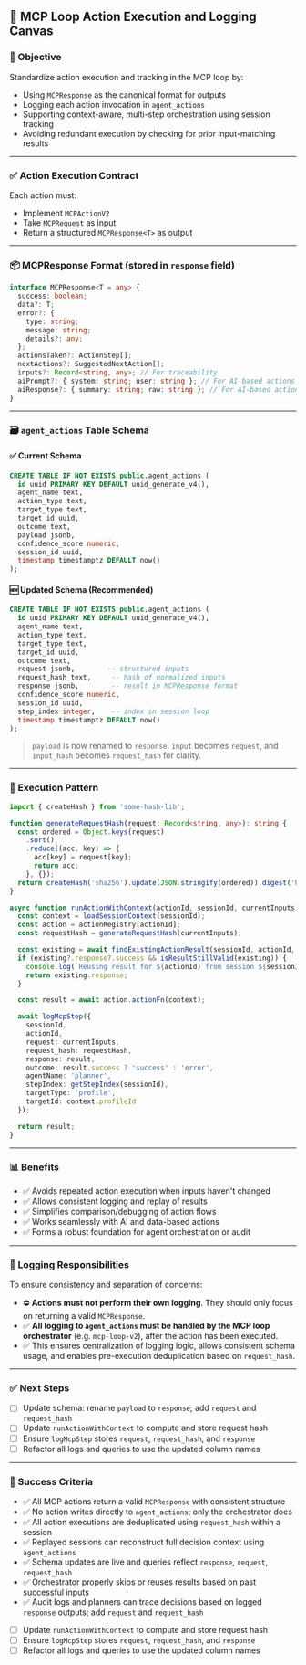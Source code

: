 ## 🧩 MCP Loop Action Execution and Logging Canvas

### 🎯 Objective

Standardize action execution and tracking in the MCP loop by:

* Using `MCPResponse` as the canonical format for outputs
* Logging each action invocation in `agent_actions`
* Supporting context-aware, multi-step orchestration using session tracking
* Avoiding redundant execution by checking for prior input-matching results

---

### ✅ Action Execution Contract

Each action must:

* Implement `MCPActionV2`
* Take `MCPRequest` as input
* Return a structured `MCPResponse<T>` as output

---

### 📦 MCPResponse Format (stored in `response` field)

```ts
interface MCPResponse<T = any> {
  success: boolean;
  data?: T;
  error?: {
    type: string;
    message: string;
    details?: any;
  };
  actionsTaken?: ActionStep[];
  nextActions?: SuggestedNextAction[];
  inputs?: Record<string, any>; // For traceability
  aiPrompt?: { system: string; user: string }; // For AI-based actions
  aiResponse?: { summary: string; raw: string }; // For AI-based actions
}
```

---

### 🗃 `agent_actions` Table Schema

#### ✅ Current Schema

```sql
CREATE TABLE IF NOT EXISTS public.agent_actions (
  id uuid PRIMARY KEY DEFAULT uuid_generate_v4(),
  agent_name text,
  action_type text,
  target_type text,
  target_id uuid,
  outcome text,
  payload jsonb,
  confidence_score numeric,
  session_id uuid,
  timestamp timestamptz DEFAULT now()
);
```

#### 🆕 Updated Schema (Recommended)

```sql
CREATE TABLE IF NOT EXISTS public.agent_actions (
  id uuid PRIMARY KEY DEFAULT uuid_generate_v4(),
  agent_name text,
  action_type text,
  target_type text,
  target_id uuid,
  outcome text,
  request jsonb,        -- structured inputs
  request_hash text,     -- hash of normalized inputs
  response jsonb,        -- result in MCPResponse format
  confidence_score numeric,
  session_id uuid,
  step_index integer,    -- index in session loop
  timestamp timestamptz DEFAULT now()
);
```

> `payload` is now renamed to `response`. `input` becomes `request`, and `input_hash` becomes `request_hash` for clarity.

---

### 🔁 Execution Pattern

```ts
import { createHash } from 'some-hash-lib';

function generateRequestHash(request: Record<string, any>): string {
  const ordered = Object.keys(request)
    .sort()
    .reduce((acc, key) => {
      acc[key] = request[key];
      return acc;
    }, {});
  return createHash('sha256').update(JSON.stringify(ordered)).digest('hex');
}

async function runActionWithContext(actionId, sessionId, currentInputs) {
  const context = loadSessionContext(sessionId);
  const action = actionRegistry[actionId];
  const requestHash = generateRequestHash(currentInputs);

  const existing = await findExistingActionResult(sessionId, actionId, requestHash);
  if (existing?.response?.success && isResultStillValid(existing)) {
    console.log(`Reusing result for ${actionId} from session ${sessionId} with matching hash`);
    return existing.response;
  }

  const result = await action.actionFn(context);

  await logMcpStep({
    sessionId,
    actionId,
    request: currentInputs,
    request_hash: requestHash,
    response: result,
    outcome: result.success ? 'success' : 'error',
    agentName: 'planner',
    stepIndex: getStepIndex(sessionId),
    targetType: 'profile',
    targetId: context.profileId
  });

  return result;
}
```

---

### 📊 Benefits

* ✅ Avoids repeated action execution when inputs haven't changed
* ✅ Allows consistent logging and replay of results
* ✅ Simplifies comparison/debugging of action flows
* ✅ Works seamlessly with AI and data-based actions
* ✅ Forms a robust foundation for agent orchestration or audit

---

### 🧾 Logging Responsibilities

To ensure consistency and separation of concerns:

* ⛔ **Actions must not perform their own logging**. They should only focus on returning a valid `MCPResponse`.
* ✅ **All logging to `agent_actions` must be handled by the MCP loop orchestrator** (e.g. `mcp-loop-v2`), after the action has been executed.
* ✅ This ensures centralization of logging logic, allows consistent schema usage, and enables pre-execution deduplication based on `request_hash`.

---

### ✅ Next Steps

* [ ] Update schema: rename `payload` to `response`; add `request` and `request_hash`
* [ ] Update `runActionWithContext` to compute and store request hash
* [ ] Ensure `logMcpStep` stores `request`, `request_hash`, and `response`
* [ ] Refactor all logs and queries to use the updated column names

---

### 🏁 Success Criteria

* ✅ All MCP actions return a valid `MCPResponse` with consistent structure
* ✅ No action writes directly to `agent_actions`; only the orchestrator does
* ✅ All action executions are deduplicated using `request_hash` within a session
* ✅ Replayed sessions can reconstruct full decision context using `agent_actions`
* ✅ Schema updates are live and queries reflect `response`, `request`, `request_hash`
* ✅ Orchestrator properly skips or reuses results based on past successful inputs
* ✅ Audit logs and planners can trace decisions based on logged `response` outputs; add `request` and `request_hash`
* [ ] Update `runActionWithContext` to compute and store request hash
* [ ] Ensure `logMcpStep` stores `request`, `request_hash`, and `response`
* [ ] Refactor all logs and queries to use the updated column names
